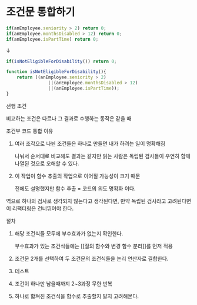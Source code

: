 # 조건문 통합하기

```jsx
if(anEmployee.seniority > 2) return 0;
if(anEmployee.monthsDisabled > 12) return 0;
if(anEmployee.isPartTime) return 0;
```

↓

```jsx
if(isNotEligibleForDisability()) return 0;

function isNotEligibleForDisability(){
	return ((anEmployee.seniority > 2)
				||(anEmployee.monthsDisabled > 12)
				||(anEmployee.isPartTime));
}
```

선행 조건

비교하는 조건은 다르나 그 결과로 수행하는 동작은 같을 때

조건부 코드 통합 이유

1. 여러 조각으로 나뉜 조건들은 하나로 만들면 내가 하려는 일이 명확해짐

    나눠서 순서대로 비교해도 결과는 같지만 읽는 사람은 독립된 검사들이 우연히 함께 나열된 것으로 오해할 수 있다.

2. 이 작업이 함수 추출의 작업으로 이어질 가능성이 크기 때문

    전에도 설명했지만 함수 추출 = 코드의 의도 명확화 이다.


역으로 하나의 검사로 생각되지 않는다고 생각된다면, 만약 독립된 검사라고 고려된다면 이 리팩터링은 건너뛰어야 한다.

절차

1. 해당 조건식들 모두에 부수효과가 없는지 확인한다.

    부수효과가 있는 조건식들에는 [[질의 함수와 변경 함수 분리]]를 먼저 적용

2. 조건문 2개를 선택하여 두 조건문의 조건식들을 논리 연산자로 결합한다.
3. 테스트
4. 조건이 하나만 남을때까지 2~3과정 무한 반복
5. 하나로 합쳐진 조건식을 함수로 추출할지 말지 고려해본다.
